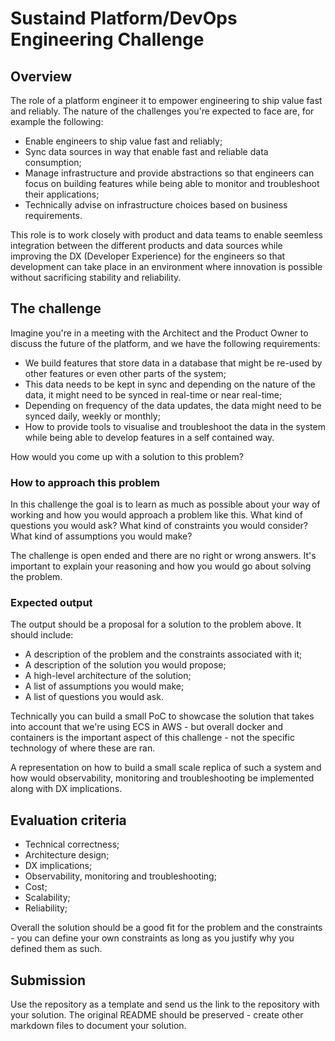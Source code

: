 # Sustaind Platform/DevOps Engineering Challenge

## Overview

The role of a platform engineer it to empower engineering to ship value fast and reliably.
The nature of the challenges you're expected to face are, for example the following:

- Enable engineers to ship value fast and reliably;
- Sync data sources in way that enable fast and reliable data consumption;
- Manage infrastructure and provide abstractions so that engineers can focus on building features while being able to monitor and troubleshoot their applications;
- Technically advise on infrastructure choices based on business requirements.

This role is to work closely with product and data teams to enable seemless integration between the different products and data sources while improving the DX (Developer Experience) for the engineers so that development can take place in an environment where innovation is possible without sacrificing stability and reliability.

## The challenge

Imagine you're in a meeting with the Architect and the Product Owner to discuss the future of the platform, and we have the following requirements:

- We build features that store data in a database that might be re-used by other features or even other parts of the system;
- This data needs to be kept in sync and depending on the nature of the data, it might need to be synced in real-time or near real-time;
- Depending on frequency of the data updates, the data might need to be synced daily, weekly or monthly;
- How to provide tools to visualise and troubleshoot the data in the system while being able to develop features in a self contained way.

How would you come up with a solution to this problem?

### How to approach this problem

In this challenge the goal is to learn as much as possible about your way of working and how you would approach a problem like this. What kind of questions you would ask? What kind of constraints you would consider? What kind of assumptions you would make?

The challenge is open ended and there are no right or wrong answers. It's important to explain your reasoning and how you would go about solving the problem.

### Expected output

The output should be a proposal for a solution to the problem above. It should include:

- A description of the problem and the constraints associated with it;
- A description of the solution you would propose;
- A high-level architecture of the solution;
- A list of assumptions you would make;
- A list of questions you would ask.

Technically you can build a small PoC to showcase the solution that takes into account that we're using ECS in AWS - but overall docker and containers is the important aspect of this challenge - not the specific technology of where these are ran.

A representation on how to build a small scale replica of such a system and how would observability, monitoring and troubleshooting be implemented along with DX implications.

## Evaluation criteria

- Technical correctness;
- Architecture design;
- DX implications;
- Observability, monitoring and troubleshooting;
- Cost;
- Scalability;
- Reliability;

Overall the solution should be a good fit for the problem and the constraints - you can define your own constraints as long as you justify why you defined them as such.

## Submission

Use the repository as a template and send us the link to the repository with your solution. The original README should be preserved - create other markdown files to document your solution.














